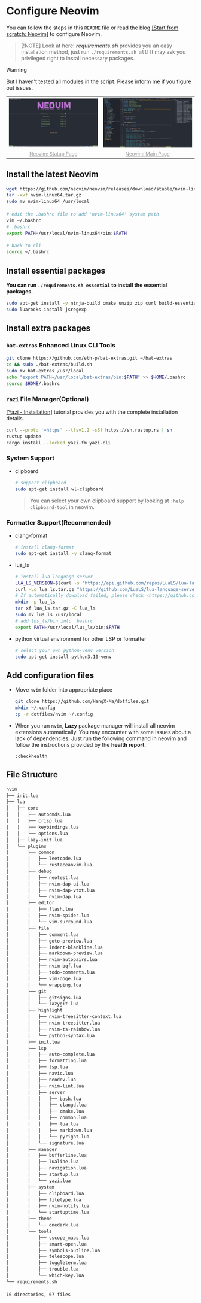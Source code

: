 # Configure Neovim

You can follow the steps in this `README` file or read the blog [\[Start from scratch: Neovim\]](https://hangx-ma.github.io/2023/06/23/neovim-config.html) to configure Neovim.

> [!NOTE] Look at here!
> **_requirements.sh_** provides you an easy installation method, just run `./requirements.sh all`! It may ask you privileged right to install necessary packages.

> [!WARNING]
> But I haven't tested all modules in the script. Please inform me if you figure out issues.

<div class="dino" align="center">
  <table>
    <tr>
      <td><img src="./assets/nvim-statup.png" alt="Neovim: Statup Page" width=400 />
      <td><img src="./assets/nvim-main.png" alt="Neovim: Main Page" width=400 />
    </tr>
    <tr>
      <td align="center"><font size="2" color="#999"><u>Neovim: Statup Page</u></font></td>
      <td align="center"><font size="2" color="#999"><u>Neovim: Main Page</u></font></td>
    </tr>
  </table>
</div>

## Install the latest Neovim

```bash
wget https://github.com/neovim/neovim/releases/download/stable/nvim-linux64.tar.gz
tar -xvf nvim-linux64.tar.gz
sudo mv nvim-linux64 /usr/local

# edit the .bashrc file to add 'nvim-linux64' system path
vim ~/.bashrc
# .bashrc
export PATH=/usr/local/nvim-linux64/bin:$PATH

# back to cli
source ~/.bashrc
```

## Install essential packages

**You can run `./requirements.sh essential` to install the essential packages.**

```bash
sudo apt-get install -y ninja-build cmake unzip zip curl build-essential luarocks lua5.3 npm fd-find ripgrep global sqlite3 libsqlite3-dev bat
sudo luarocks install jsregexp
```

## Install extra packages

### `bat-extras` Enhanced Linux CLI Tools

```bash
git clone https://github.com/eth-p/bat-extras.git ~/bat-extras
cd && sudo ./bat-extras/build.sh
sudo mv bat-extras /usr/local
echo "export PATH=/usr/local/bat-extras/bin:$PATH" >> $HOME/.bashrc
source $HOME/.bashrc
```

### `Yazi` File Manager(Optional)

[\[Yazi - Installation\]](https://yazi-rs.github.io/docs/installation) tutorial provides you with the complete installation details.

```bash
curl --proto '=https' --tlsv1.2 -sSf https://sh.rustup.rs | sh
rustup update
cargo install --locked yazi-fm yazi-cli
```

### System Support

- clipboard

  ```bash
  # support clipboard
  sudo apt-get install wl-clipboard
  ```

  > You can select your own clipboard support by looking at `:help clipboard-tool` in neovim.

### Formatter Support(Recommended)

- clang-format

  ```bash
  # install clang-format
  sudo apt-get install -y clang-format
  ```

- lua_ls

  ```bash
  # install lua-language-server
  LUA_LS_VERSION=$(curl -s "https://api.github.com/repos/LuaLS/lua-language-server/releases/latest" | grep -Po '"tag_name": "\K[^"]*')
  curl -Lo lua_ls.tar.gz "https://github.com/LuaLS/lua-language-server/releases/latest/download/lua-language-server-${LUA_LS_VERSION}-linux-x64.tar.gz"
  # If automatically download failed, please check <https://github.com/LuaLS/lua-language-server/releases>
  mkdir -p lua_ls
  tar xf lua_ls.tar.gz -C lua_ls
  sudo mv lus_ls /usr/local
  # add lus_ls/bin into .bashrc
  export PATH=/usr/local/lus_ls/bin:$PATH
  ```

- python virtual environment for other LSP or formatter

  ```bash
  # select your own python-venv version
  sudo apt-get install python3.10-venv
  ```

## Add configuration files

- Move `nvim` folder into appropriate place

  ```bash
  git clone https://github.com/HangX-Ma/dotfiles.git
  mkdir ~/.config
  cp -r dotfiles/nvim ~/.config
  ```

- When you run `nvim`, **Lazy** package manager will install all neovim extensions automatically. You may encounter with some issues about a lack of dependencies. Just run the following command in neovim and follow the instructions provided by the **health report**.

  ```vim
  :checkhealth
  ```

## File Structure

```txt
nvim
├── init.lua
├── lua
│   ├── core
│   │   ├── autocmds.lua
│   │   ├── crisp.lua
│   │   ├── keybindings.lua
│   │   └── options.lua
│   ├── lazy-init.lua
│   └── plugins
│       ├── common
│       │   ├── leetcode.lua
│       │   └── rustaceanvim.lua
│       ├── debug
│       │   ├── neotest.lua
│       │   ├── nvim-dap-ui.lua
│       │   ├── nvim-dap-vtxt.lua
│       │   └── nvim-dap.lua
│       ├── editor
│       │   ├── flash.lua
│       │   ├── nvim-spider.lua
│       │   └── vim-surround.lua
│       ├── file
│       │   ├── comment.lua
│       │   ├── goto-preview.lua
│       │   ├── indent-blankline.lua
│       │   ├── markdown-preview.lua
│       │   ├── nvim-autopairs.lua
│       │   ├── nvim-bqf.lua
│       │   ├── todo-comments.lua
│       │   ├── vim-doge.lua
│       │   └── wrapping.lua
│       ├── git
│       │   ├── gitsigns.lua
│       │   └── lazygit.lua
│       ├── highlight
│       │   ├── nvim-treesitter-context.lua
│       │   ├── nvim-treesitter.lua
│       │   ├── nvim-ts-rainbow.lua
│       │   └── python-syntax.lua
│       ├── init.lua
│       ├── lsp
│       │   ├── auto-complete.lua
│       │   ├── formatting.lua
│       │   ├── lsp.lua
│       │   ├── navic.lua
│       │   ├── neodev.lua
│       │   ├── nvim-lint.lua
│       │   ├── server
│       │   │   ├── bash.lua
│       │   │   ├── clangd.lua
│       │   │   ├── cmake.lua
│       │   │   ├── common.lua
│       │   │   ├── lua.lua
│       │   │   ├── markdown.lua
│       │   │   └── pyright.lua
│       │   └── signature.lua
│       ├── manager
│       │   ├── bufferline.lua
│       │   ├── lualine.lua
│       │   ├── navigation.lua
│       │   ├── startup.lua
│       │   └── yazi.lua
│       ├── system
│       │   ├── clipboard.lua
│       │   ├── filetype.lua
│       │   ├── nvim-notify.lua
│       │   └── startuptime.lua
│       ├── theme
│       │   └── onedark.lua
│       └── tools
│           ├── cscope_maps.lua
│           ├── smart-open.lua
│           ├── symbols-outline.lua
│           ├── telescope.lua
│           ├── toggleterm.lua
│           ├── trouble.lua
│           └── which-key.lua
└── requirements.sh

16 directories, 67 files
```
